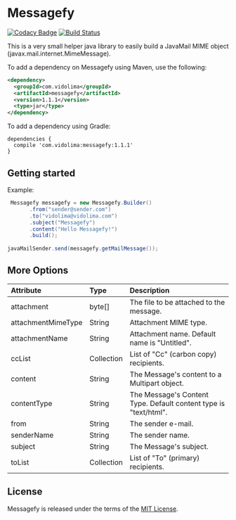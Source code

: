 # Messagefy

[![Codacy Badge](https://api.codacy.com/project/badge/Grade/79d4d0cf623e4d34ae92b39becfd231c)](https://www.codacy.com/app/marcosvidolin/messagefy?utm_source=github.com&amp;utm_medium=referral&amp;utm_content=marcosvidolin/messagefy&amp;utm_campaign=Badge_Grade)
[![Build Status](https://travis-ci.org/marcosvidolin/messagefy.svg?branch=master)](https://travis-ci.org/marcosvidolin/messagefy)

This is a very small helper java library to easily build a JavaMail MIME object (javax.mail.internet.MimeMessage).

To add a dependency on Messagefy using Maven, use the following:

```xml
<dependency>
  <groupId>com.vidolima</groupId>
  <artifactId>messagefy</artifactId>
  <version>1.1.1</version>
  <type>jar</type>
</dependency>
```

To add a dependency using Gradle:
```
dependencies {
  compile 'com.vidolima:messagefy:1.1.1'
}
```


## Getting started

Example:

```java
 Messagefy messagefy = new Messagefy.Builder()
       .from("sender@sender.com")
       .to("vidolima@vidolima.com")
       .subject("Messagefy")
       .content("Hello Messagefy!")
       .build();
       
javaMailSender.send(messagefy.getMailMessage());
```

## More Options

| Attribute           | Type                 | Description |
| :-------------------| :------------------- | :---------- |
| attachment          | byte[]               | The file to be attached to the message. |  
| attachmentMimeType  | String               | Attachment MIME type. |
| attachmentName      | String               | Attachment name. Default name is "Untitled". |
| ccList              | Collection<String>   | List of "Cc" (carbon copy) recipients. |
| content             | String               | The Message's content to a Multipart object. |
| contentType         | String               | The Message's Content Type. Default content type is "text/html". |
| from                | String               | The sender e-mail. |
| senderName          | String               | The sender name. |
| subject             | String               | The Message's subject. |
| toList              | Collection<String>   | List of "To" (primary) recipients. |


## License
Messagefy is released under the terms of the [MIT License](http://opensource.org/licenses/MIT).

